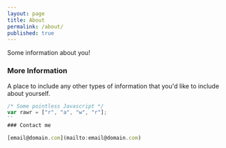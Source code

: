```yaml
---
layout: page
title: About
permalink: /about/
published: true
---
```



Some information about you!

### More Information
A place to include any other types of information that you'd like to include about yourself.
```javascript
/* Some pointless Javascript */
var rawr = ["r", "a", "w", "r"];
``
### Contact me

[email@domain.com](mailto:email@domain.com)
